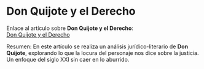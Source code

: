 # Don Quijote y el Derecho

Enlace al artículo sobre **Don Quijote y el Derecho**:  
[Don Quijote y el Derecho](https://abogadoparaguayo.blogspot.com/2025/10/don-quijote-y-el-derecho.html)

Resumen: En este artículo se realiza un análisis jurídico-literario de **Don Quijote**, explorando lo que la locura del personaje nos dice sobre la justicia. Un enfoque del siglo XXI sin caer en lo aburrido.
